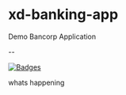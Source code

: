 # xd-banking-app

Demo Bancorp Application

--

[![Badges](http://badges.default.35.238.15.35.sslip.io/badges?id=6329453e0a89c403f4e80c89)](http://demo.fianu.io/badgercorp/xd-banking-app?id=6329453e0a89c403f4e80c89)



whats happening

